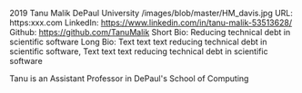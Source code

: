 2019
Tanu Malik
DePaul University
/images/blob/master/HM_davis.jpg
URL: https:xxx.com
LinkedIn: https://www.linkedin.com/in/tanu-malik-53513628/
Github: https://github.com/TanuMalik
Short Bio: Reducing technical debt in scientific software
Long Bio: Text text text reducing technical debt in scientific software, Text text text reducing technical debt in scientific software

Tanu is an Assistant Professor in DePaul's School of Computing
